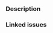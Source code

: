 <!-- Thank you for submitting a Pull Request. Please review
* Our contributing guide: https://github.com/jozu-ai/kitops/blob/main/CONTRIBUTING.md
* Our code of conduct: https://github.com/jozu-ai/kitops/blob/main/CODE-OF-CONDUCT.md
-->

### Description
<!-- describe the changes in this PR -->

### Linked issues
<!-- link any issues in this repository that are related to the PR; use "closes <issue>" or "fixes <issue>" to automatically link issues to this PR -->
